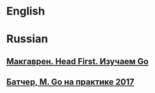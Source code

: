 # English


# Russian

## [Макгаврен. Head First. Изучаем Go](https://ipfs.io/ipfs/QmSq7Lt5An15XW4MNxdPHnUN48KyyaCKobxndEGMJdJX9t?filename=%D0%9C%D0%B0%D0%BA%D0%B3%D0%B0%D0%B2%D1%80%D0%B5%D0%BD.+Head+First.+%D0%98%D0%B7%D1%83%D1%87%D0%B0%D0%B5%D0%BC+Go)  


## [Батчер, М. Go на практике 2017](https://ipfs.io/ipfs/QmURnzv4aEs7yzW3qYsxdfw2CHREia82YHxiUbxFptRsRJ?filename=%D0%91%D0%B0%D1%82%D1%87%D0%B5%D1%80%2C+%D0%9C.+Go+%D0%BD%D0%B0+%D0%BF%D1%80%D0%B0%D0%BA%D1%82%D0%B8%D0%BA%D0%B5+2017)  


